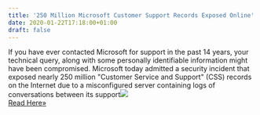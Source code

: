 ```yaml
---
title: '250 Million Microsoft Customer Support Records Exposed Online'
date: 2020-01-22T17:18:00+01:00
draft: false
---
```


If you have ever contacted Microsoft for support in the past 14 years, your technical query, along with some personally identifiable information might have been compromised. Microsoft today admitted a security incident that exposed nearly 250 million "Customer Service and Support" (CSS) records on the Internet due to a misconfigured server containing logs of conversations between its support![](http://feeds.feedburner.com/~r/TheHackersNews/~4/N1EEgfoppIc)  
[Read Here»](https://thehackernews.com/2020/01/microsoft-customer-support.html)